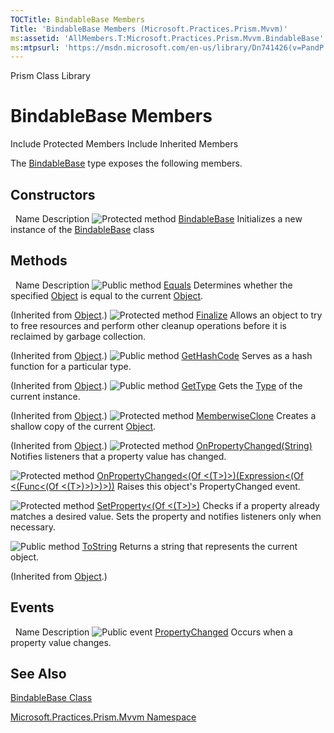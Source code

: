 ```yaml
---
TOCTitle: BindableBase Members
Title: 'BindableBase Members (Microsoft.Practices.Prism.Mvvm)'
ms:assetid: 'AllMembers.T:Microsoft.Practices.Prism.Mvvm.BindableBase'
ms:mtpsurl: 'https://msdn.microsoft.com/en-us/library/Dn741426(v=PandP.50)'
---
```


Prism Class Library

BindableBase Members
====================

Include Protected Members
Include Inherited Members

The [BindableBase](https://msdn.microsoft.com/t:microsoft.practices.prism.mvvm.bindablebase) type exposes the following members.

Constructors
------------

<span id="constructorTableToggle"></span>
 
Name
Description
![](https://msdn.microsoft.com/en-us/Dn741426.protmethod(en-us,PandP.50).gif "Protected method")
[BindableBase](https://msdn.microsoft.com/m:microsoft.practices.prism.mvvm.bindablebase.)
Initializes a new instance of the [BindableBase](https://msdn.microsoft.com/t:microsoft.practices.prism.mvvm.bindablebase) class

Methods
-------

<span id="methodTableToggle"></span>
 
Name
Description
![](https://msdn.microsoft.com/en-us/Dn741426.pubmethod(en-us,PandP.50).gif "Public method")
[Equals](http://msdn2.microsoft.com/en-us/library/bsc2ak47)
Determines whether the specified [Object](http://msdn2.microsoft.com/en-us/library/e5kfa45b) is equal to the current [Object](http://msdn2.microsoft.com/en-us/library/e5kfa45b).

(Inherited from [Object](http://msdn2.microsoft.com/en-us/library/e5kfa45b).)
![](https://msdn.microsoft.com/en-us/Dn741426.protmethod(en-us,PandP.50).gif "Protected method")
[Finalize](http://msdn2.microsoft.com/en-us/library/4k87zsw7)
Allows an object to try to free resources and perform other cleanup operations before it is reclaimed by garbage collection.

(Inherited from [Object](http://msdn2.microsoft.com/en-us/library/e5kfa45b).)
![](https://msdn.microsoft.com/en-us/Dn741426.pubmethod(en-us,PandP.50).gif "Public method")
[GetHashCode](http://msdn2.microsoft.com/en-us/library/zdee4b3y)
Serves as a hash function for a particular type.

(Inherited from [Object](http://msdn2.microsoft.com/en-us/library/e5kfa45b).)
![](https://msdn.microsoft.com/en-us/Dn741426.pubmethod(en-us,PandP.50).gif "Public method")
[GetType](http://msdn2.microsoft.com/en-us/library/dfwy45w9)
Gets the [Type](http://msdn2.microsoft.com/en-us/library/42892f65) of the current instance.

(Inherited from [Object](http://msdn2.microsoft.com/en-us/library/e5kfa45b).)
![](https://msdn.microsoft.com/en-us/Dn741426.protmethod(en-us,PandP.50).gif "Protected method")
[MemberwiseClone](http://msdn2.microsoft.com/en-us/library/57ctke0a)
Creates a shallow copy of the current [Object](http://msdn2.microsoft.com/en-us/library/e5kfa45b).

(Inherited from [Object](http://msdn2.microsoft.com/en-us/library/e5kfa45b).)
![](https://msdn.microsoft.com/en-us/Dn741426.protmethod(en-us,PandP.50).gif "Protected method")
[OnPropertyChanged(String)](https://msdn.microsoft.com/m:microsoft.practices.prism.mvvm.bindablebase.onpropertychanged(system.string))
Notifies listeners that a property value has changed.

![](https://msdn.microsoft.com/en-us/Dn741426.protmethod(en-us,PandP.50).gif "Protected method")
[OnPropertyChanged&lt;(Of &lt;(T&gt;)&gt;)(Expression&lt;(Of &lt;(Func&lt;(Of &lt;(T&gt;)&gt;)&gt;)&gt;))](https://msdn.microsoft.com/m:microsoft.practices.prism.mvvm.bindablebase.onpropertychanged%60%601(system.linq.expressions.expression%7bsystem.func%7b%60%600%7d%7d))
Raises this object's PropertyChanged event.

![](https://msdn.microsoft.com/en-us/Dn741426.protmethod(en-us,PandP.50).gif "Protected method")
[SetProperty&lt;(Of &lt;(T&gt;)&gt;)](https://msdn.microsoft.com/m:microsoft.practices.prism.mvvm.bindablebase.setproperty%60%601(%60%600%40%2c%60%600%2csystem.string))
Checks if a property already matches a desired value. Sets the property and notifies listeners only when necessary.

![](https://msdn.microsoft.com/en-us/Dn741426.pubmethod(en-us,PandP.50).gif "Public method")
[ToString](http://msdn2.microsoft.com/en-us/library/7bxwbwt2)
Returns a string that represents the current object.

(Inherited from [Object](http://msdn2.microsoft.com/en-us/library/e5kfa45b).)

Events
------

<span id="eventTableToggle"></span>
 
Name
Description
![](https://msdn.microsoft.com/en-us/Dn741426.pubevent(en-us,PandP.50).gif "Public event")
[PropertyChanged](https://msdn.microsoft.com/e:microsoft.practices.prism.mvvm.bindablebase.propertychanged)
Occurs when a property value changes.

See Also
--------

<span id="seeAlsoToggle"></span>
[BindableBase Class](https://msdn.microsoft.com/t:microsoft.practices.prism.mvvm.bindablebase)

[Microsoft.Practices.Prism.Mvvm Namespace](https://msdn.microsoft.com/n:microsoft.practices.prism.mvvm)
